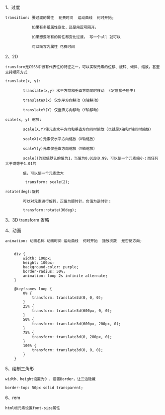 1、过度

	transition: 要过渡的属性  花费时间  运动曲线  何时开始;

				如果有多组属性变化，还是用逗号隔开。

				如果想要所有的属性都变化过渡， 写一个all 就可以

				可以简写为属性 花费时间

2、2D

	transform是CSS3中很有代表性的特征之一，可以实现元素的位移、旋转、倾斜、缩放，甚至支持矩阵方式

	translate(x, y):

		    translate(x,y) 水平方向和垂直方向同时移动  (定位盒子居中)

			translateX(x) 仅水平方向移动（X轴移动）

			translateY(Y) 仅垂直方向移动（Y轴移动）

	scale(x, y) 缩放:

			scale(X,Y)使元素水平方向和垂直方向同时缩放（也就是X轴和Y轴同时缩放）

			scaleX(x)元素仅水平方向缩放（X轴缩放）

			scaleY(y)元素仅垂直方向缩放（Y轴缩放）

			scale()的取值默认的值为1，当值为0.01到0.99，可以使一个元素缩小；而任何大于或等于1.01的

			值，可以使一个元素放大

			 transform: scale(2);

	rotate(deg):旋转

			可以对元素进行旋转，正值为顺时针，负值为逆时针；

			transform:rotate(30deg);

3、3D  transform 省略

4、动画

	animation: 动画名称 动画时间 运动曲线  何时开始  播放次数  是否反方向;
	

		div {
            width: 100px;
            height: 100px;
            background-color: purple;
            border-radius: 50%;
            animation: loop 2s infinite alternate;
        }

        @keyframes loop {
            0% {
                transform: translate3d(0, 0, 0);
            }
            25% {
                transform: translate3d(600px, 0, 0);
            }
            50% {
                transform: translate3d(600px, 200px, 0);
            }
            75% {
                transform: translate3d(0, 200px, 0);
            }
            100% {
                transform: translate3d(0, 0, 0);
            }
        }

5、绘制三角形

	width、height设置为0 ，设置Border，让三边隐藏

	border-top: 50px solid transparent;

6、rem

	html根元素设置font-size属性

